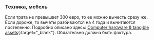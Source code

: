 ### Техника, мебель

Если трата не превышает 300 евро, то ее можно вычесть сразу же. Если дороже,
то вычеты разбиваются на 4 года и вычитаются постепенно.
Подробно описано
здесь: [Computer hardware & tangible assets](https://www.xolo.io/es-en/faq/xolo-spain/category/all-you-can-deduct-as-a-freelancer-in-spain/article/computer-hardware--tangible-assets){:target="_blank"}.
Обязательно должна быть фактура.
